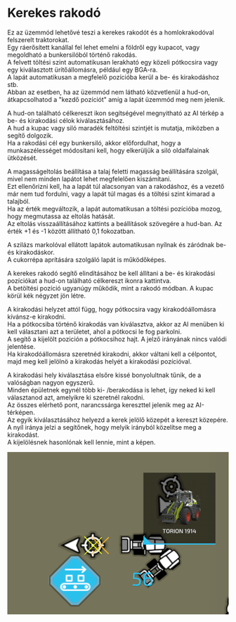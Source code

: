 # Kerekes rakodó

  
Ez az üzemmód lehetővé teszi a kerekes rakodót és a homlokrakodóval felszerelt traktorokat.  
Egy ráerősített kanállal fel lehet emelni a földről egy kupacot, vagy megoldható a bunkersilóból történő rakodás.  
A felvett töltési szint automatikusan lerakható egy közeli pótkocsira vagy egy kiválasztott ürítőállomásra, például egy BGA-ra.  
A lapát automatikusan a megfelelő pozícióba kerül a be- és kirakodáshoz stb.  
Abban az esetben, ha az üzemmód nem látható közvetlenül a hud-on, átkapcsolhatod a "kezdő pozíciót" amíg a lapát üzemmód meg nem jelenik.  
  
A hud-on található célkereszt ikon segítségével megnyitható az AI térkép a be- és kirakodási célok kiválasztásához.  
A hud a kupac vagy siló maradék feltöltési szintjét is mutatja, miközben a segítő dolgozik.  
Ha a rakodási cél egy bunkersiló, akkor előfordulhat, hogy a munkaszélességet módosítani kell, hogy elkerüljük a siló oldalfalainak ütközését.  
  
A magasságeltolás beállítása a talaj feletti magasság beállítására szolgál, mivel nem minden lapátot lehet megfelelően kiszámítani.  
Ezt ellenőrizni kell, ha a lapát túl alacsonyan van a rakodáshoz, és a vezető már nem tud fordulni, vagy a lapát túl magas és a töltési szint kimarad a talajból.  
Ha az érték megváltozik, a lapát automatikusan a töltési pozícióba mozog, hogy megmutassa az eltolás hatását.  
Az eltolás visszaállításához kattints a beállítások szövegére a hud-ban. Az érték +1 és -1 között állítható 0,1 fokozatban.  
  
A szilázs markolóval ellátott lapátok automatikusan nyílnak és záródnak be- és kirakodáskor.  
A cukorrépa aprítására szolgáló lapát is működőképes.  

  
A kerekes rakodó segítő elindításához be kell állítani a be- és kirakodási pozíciókat a hud-on található célkereszt ikonra kattintva.  
A betöltési pozíció ugyanúgy működik, mint a rakodó módban. A kupac körül kék négyzet jön létre.  
  
A kirakodási helyzet attól függ, hogy pótkocsira vagy kirakodóállomásra kívánsz-e kirakodni.  
Ha a pótkocsiba történő kirakodás van kiválasztva, akkor az AI menüben ki kell választani azt a területet, ahol a pótkocsi le fog parkolni.  
A segítő a kijelölt pozición a pótkocsihoz hajt. A jelző irányának nincs valódi jelentése.  
Ha kirakodóállomásra szeretnéd kirakodni, akkor váltani kell a célpontot, majd meg kell jelölnö a kirakodás helyét a kirakodási pozícióval.  

  
A kirakodási hely kiválasztása elsőre kissé bonyolultnak tűnik, de a valóságban nagyon egyszerű.  
Minden épületnek egynél több ki- /berakodása is lehet, így neked ki kell választanod azt, amelyikre ki szeretnél rakodni.  
Az összes elérhető pont, narancssárga kereszttel jelenik meg az AI-térképen.  
Az egyik kiválasztásához helyezd a kerek jelölő közepét a kereszt közepére.  
A nyíl iránya jelzi a segítőnek, hogy melyik irányból közelítse meg a kirakodást.  
A kijelölésnek hasonlónak kell lennie, mint a képen.  

![Image](../assets/images/shovelloadertrigger_0_0_830_610.png)

